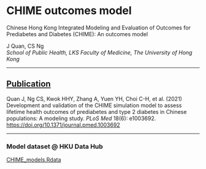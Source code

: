 
# CHIME outcomes model
Chinese Hong Kong Integrated Modeling and Evaluation of Outcomes for Prediabetes and Diabetes (CHIME): An outcomes model


J Quan, CS Ng  
*School of Public Health, LKS Faculty of Medicine, The University of Hong Kong*

---
## [Publication](https://doi.org/10.1371/journal.pmed.1003692)
Quan J, Ng CS, Kwok HHY, Zhang A, Yuen YH, Choi C-H, et al. (2021) Development and validation of the CHIME simulation model to assess lifetime health outcomes of prediabetes and type 2 diabetes in Chinese populations: A modeling study. *PLoS Med* 18(6): e1003692. https://doi.org/10.1371/journal.pmed.1003692

---
### Model dataset @ HKU Data Hub 
[CHIME_models.Rdata](https://dx.doi.org/10.25442/hku.16864042)
